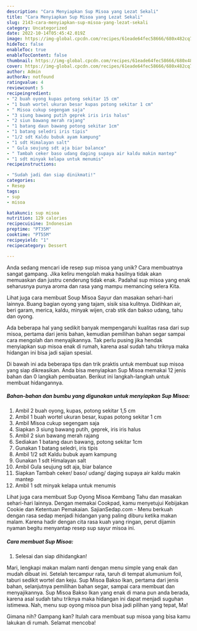 ```yaml
---
description: "Cara Menyiapkan Sup Misoa yang Lezat Sekali"
title: "Cara Menyiapkan Sup Misoa yang Lezat Sekali"
slug: 2143-cara-menyiapkan-sup-misoa-yang-lezat-sekali
category: Uncategorized
date: 2022-10-14T05:45:42.019Z
image: https://img-global.cpcdn.com/recipes/61eade64fec58666/680x482cq70/sup-misoa-foto-resep-utama.jpg
hideToc: false
enableToc: true
enableTocContent: false
thumbnail: https://img-global.cpcdn.com/recipes/61eade64fec58666/680x482cq70/sup-misoa-foto-resep-utama.jpg
cover: https://img-global.cpcdn.com/recipes/61eade64fec58666/680x482cq70/sup-misoa-foto-resep-utama.jpg
author: Admin
authorAv: notfound
ratingvalue: 4
reviewcount: 5
recipeingredient:
- "2 buah oyong kupas potong sekitar 15 cm"
- "1 buah wortel ukuran besar kupas potong sekitar 1 cm"
- " Misoa cukup segengam saja"
- "3 siung bawang putih geprek iris iris halus"
- "2 siun bawang merah rajang"
- "1 batang daun bawang potong sekitar 1cm"
- "1 batang seledri iris tipis"
- "1/2 sdt Kaldu bubuk ayam kampung"
- "1 sdt Himalayan salt"
- " Gula seujung sdt aja biar balance"
- " Tambah ceker baso udang daging supaya air kaldu makin mantep"
- "1 sdt minyak kelapa untuk menumis"
recipeinstructions:

- "Sudah jadi dan siap dinikmati!"
categories:
- Resep
tags:
- sup
- misoa

katakunci: sup misoa 
nutrition: 129 calories
recipecuisine: Indonesian
preptime: "PT35M"
cooktime: "PT55M"
recipeyield: "1"
recipecategory: Dessert

---
```





Anda sedang mencari ide resep sup misoa yang unik? Cara membuatnya sangat gampang. Jika keliru mengolah maka hasilnya tidak akan memuaskan dan justru cenderung tidak enak. Padahal sup misoa yang enak seharusnya punya aroma dan rasa yang mampu memancing selera Kita.





Lihat juga cara membuat Soup Misoa Sayur dan masakan sehari-hari lainnya. Buang bagian oyong yang tajam, sisik sisa kulitnya. Didihkan air, beri garam, merica, kaldu, minyak wijen, crab stik dan bakso udang, tahu dan oyong.

Ada beberapa hal yang sedikit banyak mempengaruhi kualitas rasa dari sup misoa, pertama dari jenis bahan, kemudian pemilihan bahan segar sampai cara mengolah dan menyajikannya. Tak perlu pusing jika hendak menyiapkan sup misoa enak di rumah, karena asal sudah tahu triknya maka hidangan ini bisa jadi sajian spesial.






Di bawah ini ada beberapa tips dan trik praktis untuk membuat sup misoa yang siap dikreasikan. Anda bisa menyiapkan Sup Misoa memakai 12 jenis bahan dan 0 langkah pembuatan. Berikut ini langkah-langkah untuk membuat hidangannya.

<!--inarticleads1-->

##### Bahan-bahan dan bumbu yang digunakan untuk menyiapkan Sup Misoa:

1. Ambil 2 buah oyong, kupas, potong sekitar 1,5 cm
1. Ambil 1 buah wortel ukuran besar, kupas potong sekitar 1 cm
1. Ambil  Misoa cukup segengam saja
1. Siapkan 3 siung bawang putih, geprek, iris iris halus
1. Ambil 2 siun bawang merah rajang
1. Sediakan 1 batang daun bawang, potong sekitar 1cm
1. Gunakan 1 batang seledri, iris tipis
1. Ambil 1/2 sdt Kaldu bubuk ayam kampung
1. Gunakan 1 sdt Himalayan salt
1. Ambil  Gula seujung sdt aja, biar balance
1. Siapkan  Tambah ceker/ baso/ udang/ daging supaya air kaldu makin mantep
1. Ambil 1 sdt minyak kelapa untuk menumis


Lihat juga cara membuat Sup Oyong Misoa Kembang Tahu dan masakan sehari-hari lainnya. Dengan memakai Cookpad, kamu menyetujui Kebijakan Cookie dan Ketentuan Pemakaian. SajianSedap.com - Menu berkuah dengan rasa sedap menjadi hidangan yang paling diburu ketika makan malam. Karena hadir dengan cita rasa kuah yang ringan, perut dijamin nyaman begitu menyantap resep sup sayur misoa ini. 

<!--inarticleads2-->

##### Cara membuat Sup Misoa:


1. Selesai dan siap dihidangkan!

Mari, lengkapi makan malam nanti dengan menu simple yang enak dan mudah dibuat ini. Setelah tercampur rata, taruh di tempat alumunium foil, taburi sedikit wortel dan keju. Sup Misoa Bakso Ikan, pertama dari jenis bahan, selanjutnya pemilihan bahan segar, sampai cara membuat dan menyajikannya. Sup Misoa Bakso Ikan yang enak di mana pun anda berada, karena asal sudah tahu triknya maka hidangan ini dapat menjadi suguhan istimewa. Nah, menu sup oyong misoa pun bisa jadi pilihan yang tepat, Ma! 

Gimana nih? Gampang kan? Itulah cara membuat sup misoa yang bisa kamu lakukan di rumah. Selamat mencoba!

